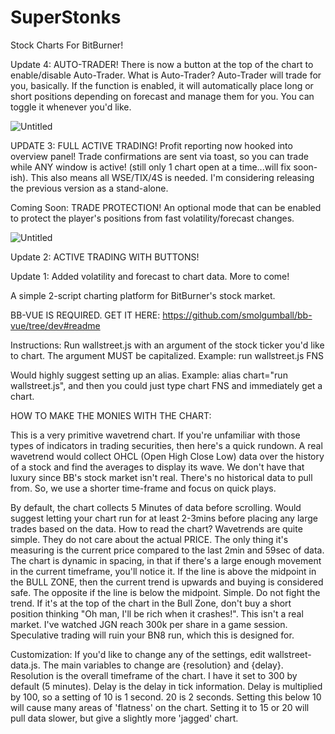 # SuperStonks
Stock Charts For BitBurner!

Update 4:  AUTO-TRADER!  There is now a button at the top of the chart to enable/disable Auto-Trader.
What is Auto-Trader?  Auto-Trader will trade for you, basically.  If the function is enabled, it will
automatically place long or short positions depending on forecast and manage them for you.  You can toggle
it whenever you'd like.

![Untitled](https://user-images.githubusercontent.com/97868924/150469333-b2eb7368-d295-492c-957e-17b8a889028a.png)


UPDATE 3:  FULL ACTIVE TRADING!  Profit reporting now hooked into overview panel!  Trade confirmations are sent via
toast, so you can trade while ANY window is active!  (still only 1 chart open at a time...will fix soon-ish). 
This also means all WSE/TIX/4S is needed.  I'm considering releasing the previous version as a stand-alone.

Coming Soon:  TRADE PROTECTION!  An optional mode that can be enabled to protect the player's positions from
fast volatility/forecast changes.

![Untitled](https://user-images.githubusercontent.com/97868924/150451927-75e37abf-45c0-4e6a-9f2f-c413e6878695.png)

Update 2:  ACTIVE TRADING WITH BUTTONS! 

Update 1:  Added volatility and forecast to chart data.  More to come!

A simple 2-script charting platform for BitBurner's stock market.

BB-VUE IS REQUIRED. GET IT HERE: https://github.com/smolgumball/bb-vue/tree/dev#readme

Instructions: Run wallstreet.js with an argument of the stock ticker you'd like to chart. The argument MUST be capitalized. Example: run wallstreet.js FNS

Would highly suggest setting up an alias. Example: alias chart="run wallstreet.js", and then you could just type chart FNS and immediately get a chart.

HOW TO MAKE THE MONIES WITH THE CHART:

This is a very primitive wavetrend chart. If you're unfamiliar with those types of indicators in trading securities, then here's a quick rundown. A real wavetrend would collect OHCL (Open High Close Low) data over the history of a stock and find the averages to display its wave. We don't have that luxury since BB's stock market isn't real. There's no historical data to pull from. So, we use a shorter time-frame and focus on quick plays.

By default, the chart collects 5 Minutes of data before scrolling. Would suggest letting your chart run for at least 2-3mins before placing any large trades based on the data. How to read the chart? Wavetrends are quite simple. They do not care about the actual PRICE. The only thing it's measuring is the current price compared to the last 2min and 59sec of data. The chart is dynamic in spacing, in that if there's a large enough movement in the current timeframe, you'll notice it. If the line is above the midpoint in the BULL ZONE, then the current trend is upwards and buying is considered safe. The opposite if the line is below the midpoint. Simple. Do not fight the trend. If it's at the top of the chart in the Bull Zone, don't buy a short position thinking "Oh man, I'll be rich when it crashes!". This isn't a real market. I've watched JGN reach 300k per share in a game session. Speculative trading will ruin your BN8 run, which this is designed for. 

Customization: If you'd like to change any of the settings, edit wallstreet-data.js. The main variables to change are {resolution} and {delay}. Resolution is the overall timeframe of the chart. I have it set to 300 by default (5 minutes). Delay is the delay in tick information. Delay is multiplied by 100, so a setting of 10 is 1 second. 20 is 2 seconds. Setting this below 10 will cause many areas of 'flatness' on the chart. Setting it to 15 or 20 will pull data slower, but give a slightly more 'jagged' chart.
